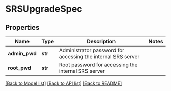 # SRSUpgradeSpec

## Properties
Name | Type | Description | Notes
------------ | ------------- | ------------- | -------------
**admin_pwd** | **str** | Administrator password for accessing the internal SRS server | 
**root_pwd** | **str** | Root password for accessing the internal SRS server | 

[[Back to Model list]](../README.md#documentation-for-models) [[Back to API list]](../README.md#documentation-for-api-endpoints) [[Back to README]](../README.md)

